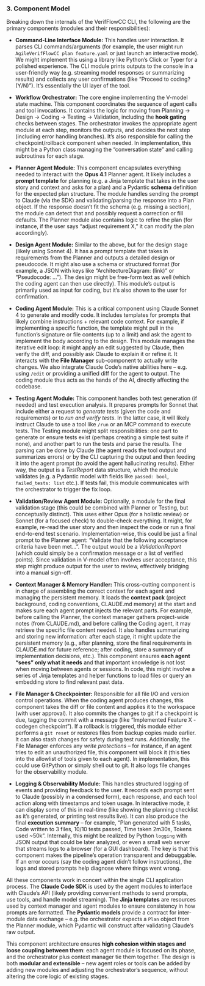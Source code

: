 ### 3. Component Model

Breaking down the internals of the VerifFlowCC CLI, the following are the primary components (modules and their responsibilities):

- **Command-Line Interface Module:** This handles user interaction. It parses CLI commands/arguments (for example, the user might run `AgileVerifFlowCC plan feature.yaml` or just launch an interactive mode). We might implement this using a library like Python’s Click or Typer for a polished experience. The CLI module prints outputs to the console in a user-friendly way (e.g. streaming model responses or summarizing results) and collects any user confirmations (like “Proceed to coding? (Y/N)”). It’s essentially the UI layer of the tool.

- **Workflow Orchestrator:** The core engine implementing the V-model state machine. This component coordinates the sequence of agent calls and tool invocations. It contains the logic for moving from Planning -> Design -> Coding -> Testing -> Validation, including the **hook gating** checks between stages. The orchestrator invokes the appropriate agent module at each step, monitors the outputs, and decides the next step (including error handling branches). It’s also responsible for calling the checkpoint/rollback component when needed. In implementation, this might be a Python class managing the “conversation state” and calling subroutines for each stage.

- **Planner Agent Module:** This component encapsulates everything needed to interact with the **Opus 4.1** Planner agent. It likely includes a **prompt template** for planning (e.g. a Jinja template that takes in the user story and context and asks for a plan) and a Pydantic **schema** definition for the expected plan structure. The module handles sending the prompt to Claude (via the SDK) and validating/parsing the response into a Plan object. If the response doesn’t fit the schema (e.g. missing a section), the module can detect that and possibly request a correction or fill defaults. The Planner module also contains logic to refine the plan (for instance, if the user says “adjust requirement X,” it can modify the plan accordingly).

- **Design Agent Module:** Similar to the above, but for the design stage (likely using Sonnet 4). It has a prompt template that takes in requirements from the Planner and outputs a detailed design or pseudocode. It might also use a schema or structured format (for example, a JSON with keys like “ArchitectureDiagram: (link)” or “Pseudocode: ...”). The design might be free-form text as well (which the coding agent can then use directly). This module’s output is primarily used as input for coding, but it’s also shown to the user for confirmation.

- **Coding Agent Module:** This is a critical component using Claude Sonnet 4 to generate and modify code. It includes templates for prompts that likely combine instructions + relevant code context. For example, if implementing a specific function, the template might pull in the function’s signature or file contents (up to a limit) and ask the agent to implement the body according to the design. This module manages the iterative edit loop: it might apply an edit suggested by Claude, then verify the diff, and possibly ask Claude to explain it or refine it. It interacts with the **File Manager** sub-component to actually write changes. We also integrate Claude Code’s native abilities here – e.g. using `/edit` or providing a unified diff for the agent to output. The coding module thus acts as the hands of the AI, directly affecting the codebase.

- **Testing Agent Module:** This component handles both test generation (if needed) and test execution analysis. It prepares prompts for Sonnet that include either a request to *generate tests* (given the code and requirements) or to *run and verify tests*. In the latter case, it will likely instruct Claude to use a tool like `/run` or an MCP command to execute tests. The Testing module might split responsibilities: one part to generate or ensure tests exist (perhaps creating a simple test suite if none), and another part to run the tests and parse the results. The parsing can be done by Claude (the agent reads the tool output and summarizes errors) or by the CLI capturing the output and then feeding it into the agent prompt (to avoid the agent hallucinating results). Either way, the output is a *TestReport* data structure, which the module validates (e.g. a Pydantic model with fields like `passed: bool`, `failed_tests: list` etc.). If tests fail, this module communicates with the orchestrator to trigger the fix loop.

- **Validation/Review Agent Module:** Optionally, a module for the final validation stage (this could be combined with Planner or Testing, but conceptually distinct). This uses either Opus (for a holistic review) or Sonnet (for a focused check) to double-check everything. It might, for example, re-read the user story and then inspect the code or run a final end-to-end test scenario. Implementation-wise, this could be just a final prompt to the Planner agent: “Validate that the following acceptance criteria have been met…”. The output would be a *ValidationReport* (which could simply be a confirmation message or a list of verified points). Since validation in V-model often involves user acceptance, this step might produce output for the user to review, effectively bridging into a manual sign-off.

- **Context Manager & Memory Handler:** This cross-cutting component is in charge of assembling the correct context for each agent and managing the persistent memory. It loads the **context pack** (project background, coding conventions, CLAUDE.md memory) at the start and makes sure each agent prompt injects the relevant parts. For example, before calling the Planner, the context manager gathers project-wide notes (from CLAUDE.md), and before calling the Coding agent, it may retrieve the specific file content needed. It also handles summarizing and storing new information: after each stage, it might update the persistent memory (e.g., after planning, store the final requirements in CLAUDE.md for future reference; after coding, store a summary of implementation decisions, etc.). This component ensures **each agent “sees” only what it needs** and that important knowledge is not lost when moving between agents or sessions. In code, this might involve a series of Jinja templates and helper functions to load files or query an embedding store to find relevant past data.

- **File Manager & Checkpointer:** Responsible for all file I/O and version control operations. When the coding agent produces changes, this component takes the diff or file content and applies it to the workspace (with user approval). It also commits the changes to git if a checkpoint is due, tagging the commit with a message (like “Implemented Feature X - codegen checkpoint”). If a rollback is triggered, this module either performs a `git reset` or restores files from backup copies made earlier. It can also stash changes for safety during test runs. Additionally, the File Manager enforces any *write protections* – for instance, if an agent tries to edit an unauthorized file, this component will block it (this ties into the allowlist of tools given to each agent). In implementation, this could use GitPython or simply shell out to git. It also logs file changes for the observability module.

- **Logging & Observability Module:** This handles structured logging of events and providing feedback to the user. It records each prompt sent to Claude (possibly in a condensed form), each response, and each tool action along with timestamps and token usage. In interactive mode, it can display some of this in real-time (like showing the planning checklist as it’s generated, or printing test results live). It can also produce the final **execution summary** – for example, “Plan generated with 5 tasks, Code written to 3 files, 10/10 tests passed, Time taken 2m30s, Tokens used ~50k”. Internally, this might be realized by Python `logging` with JSON output that could be later analyzed, or even a small web server that streams logs to a browser (for a GUI dashboard). The key is that this component makes the pipeline’s operation transparent and debuggable. If an error occurs (say the coding agent didn’t follow instructions), the logs and stored prompts help diagnose where things went wrong.

All these components work in concert within the single CLI application process. The **Claude Code SDK** is used by the agent modules to interface with Claude’s API (likely providing convenient methods to send prompts, use tools, and handle model streaming). The **Jinja templates** are resources used by context manager and agent modules to ensure consistency in how prompts are formatted. The **Pydantic models** provide a contract for inter-module data exchange – e.g. the orchestrator expects a `Plan` object from the Planner module, which Pydantic will construct after validating Claude’s raw output.

This component architecture ensures **high cohesion within stages and loose coupling between them**: each agent module is focused on its phase, and the orchestrator plus context manager tie them together. The design is both **modular and extensible** – new agent roles or tools can be added by adding new modules and adjusting the orchestrator’s sequence, without altering the core logic of existing stages.
